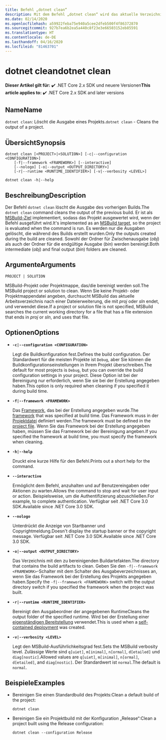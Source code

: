 ```yaml
---
title: Befehl „dotnet clean“
description: Mit dem Befehl „dotnet clean“ wird das aktuelle Verzeichnis bereinigt.
ms.date: 02/14/2020
ms.openlocfilehash: a59922feba75e940a5cee2dfeb500f4f86372870
ms.sourcegitcommit: 927b7ea6b2ea5a440c8f23e3e66503152eb85591
ms.translationtype: HT
ms.contentlocale: de-DE
ms.lasthandoff: 04/16/2020
ms.locfileid: "81463701"
---
```

# <a name="dotnet-clean"></a><span data-ttu-id="aa153-103">dotnet clean</span><span class="sxs-lookup"><span data-stu-id="aa153-103">dotnet clean</span></span>

<span data-ttu-id="aa153-104">**Dieser Artikel gilt für:** ✔️ .NET Core 2.x SDK und neuere Versionen</span><span class="sxs-lookup"><span data-stu-id="aa153-104">**This article applies to:** ✔️ .NET Core 2.x SDK and later versions</span></span>

## <a name="name"></a><span data-ttu-id="aa153-105">Name</span><span class="sxs-lookup"><span data-stu-id="aa153-105">Name</span></span>

<span data-ttu-id="aa153-106">`dotnet clean`: Löscht die Ausgabe eines Projekts.</span><span class="sxs-lookup"><span data-stu-id="aa153-106">`dotnet clean` - Cleans the output of a project.</span></span>

## <a name="synopsis"></a><span data-ttu-id="aa153-107">Übersicht</span><span class="sxs-lookup"><span data-stu-id="aa153-107">Synopsis</span></span>

```dotnetcli
dotnet clean [<PROJECT>|<SOLUTION>] [-c|--configuration <CONFIGURATION>]
    [-f|--framework <FRAMEWORK>] [--interactive]
    [--nologo] [-o|--output <OUTPUT_DIRECTORY>]
    [-r|--runtime <RUNTIME_IDENTIFIER>] [-v|--verbosity <LEVEL>]

dotnet clean -h|--help
```

## <a name="description"></a><span data-ttu-id="aa153-108">Beschreibung</span><span class="sxs-lookup"><span data-stu-id="aa153-108">Description</span></span>

<span data-ttu-id="aa153-109">Der Befehl `dotnet clean` löscht die Ausgabe des vorherigen Builds.</span><span class="sxs-lookup"><span data-stu-id="aa153-109">The `dotnet clean` command cleans the output of the previous build.</span></span> <span data-ttu-id="aa153-110">Er ist als [MSBuild-Ziel](/visualstudio/msbuild/msbuild-targets) implementiert, sodass das Projekt ausgewertet wird, wenn der Befehl ausgeführt wird.</span><span class="sxs-lookup"><span data-stu-id="aa153-110">It's implemented as an [MSBuild target](/visualstudio/msbuild/msbuild-targets), so the project is evaluated when the command is run.</span></span> <span data-ttu-id="aa153-111">Es werden nur die Ausgaben gelöscht, die während des Builds erstellt wurden.</span><span class="sxs-lookup"><span data-stu-id="aa153-111">Only the outputs created during the build are cleaned.</span></span> <span data-ttu-id="aa153-112">Sowohl der Ordner für Zwischenausgabe (*obj*) als auch der Ordner für die endgültige Ausgabe (*bin*) werden bereinigt.</span><span class="sxs-lookup"><span data-stu-id="aa153-112">Both intermediate (*obj*) and final output (*bin*) folders are cleaned.</span></span>

## <a name="arguments"></a><span data-ttu-id="aa153-113">Argumente</span><span class="sxs-lookup"><span data-stu-id="aa153-113">Arguments</span></span>

`PROJECT | SOLUTION`

<span data-ttu-id="aa153-114">MSBuild-Projekt oder Projektmappe, das/die bereinigt werden soll.</span><span class="sxs-lookup"><span data-stu-id="aa153-114">The MSBuild project or solution to clean.</span></span> <span data-ttu-id="aa153-115">Wenn Sie keine Projekt- oder Projektmappendatei angeben, durchsucht MSBuild das aktuelle Arbeitsverzeichnis nach einer Dateierweiterung, die mit *proj* oder *sln* endet, und verwendet diese.</span><span class="sxs-lookup"><span data-stu-id="aa153-115">If a project or solution file is not specified, MSBuild searches the current working directory for a file that has a file extension that ends in *proj* or *sln*, and uses that file.</span></span>

## <a name="options"></a><span data-ttu-id="aa153-116">Optionen</span><span class="sxs-lookup"><span data-stu-id="aa153-116">Options</span></span>

* **`-c|--configuration <CONFIGURATION>`**

  <span data-ttu-id="aa153-117">Legt die Buildkonfiguration fest.</span><span class="sxs-lookup"><span data-stu-id="aa153-117">Defines the build configuration.</span></span> <span data-ttu-id="aa153-118">Der Standardwert für die meisten Projekte ist `Debug`, aber Sie können die Buildkonfigurationseinstellungen in Ihrem Projekt überschreiben.</span><span class="sxs-lookup"><span data-stu-id="aa153-118">The default for most projects is `Debug`, but you can override the build configuration settings in your project.</span></span> <span data-ttu-id="aa153-119">Diese Option ist bei der Bereinigung nur erforderlich, wenn Sie sie bei der Erstellung angegeben haben.</span><span class="sxs-lookup"><span data-stu-id="aa153-119">This option is only required when cleaning if you specified it during build time.</span></span>

* **`-f|--framework <FRAMEWORK>`**

  <span data-ttu-id="aa153-120">Das [Framework](../../standard/frameworks.md), das bei der Erstellung angegeben wurde.</span><span class="sxs-lookup"><span data-stu-id="aa153-120">The [framework](../../standard/frameworks.md) that was specified at build time.</span></span> <span data-ttu-id="aa153-121">Das Framework muss in der [Projektdatei](csproj.md) definiert werden.</span><span class="sxs-lookup"><span data-stu-id="aa153-121">The framework must be defined in the [project file](csproj.md).</span></span> <span data-ttu-id="aa153-122">Wenn Sie das Framework bei der Erstellung angegeben haben, müssen Sie das Framework bei der Bereinigung angeben.</span><span class="sxs-lookup"><span data-stu-id="aa153-122">If you specified the framework at build time, you must specify the framework when cleaning.</span></span>

* **`-h|--help`**

  <span data-ttu-id="aa153-123">Druckt eine kurze Hilfe für den Befehl.</span><span class="sxs-lookup"><span data-stu-id="aa153-123">Prints out a short help for the command.</span></span>

* **`--interactive`**

  <span data-ttu-id="aa153-124">Ermöglicht dem Befehl, anzuhalten und auf Benutzereingaben oder Aktionen zu warten.</span><span class="sxs-lookup"><span data-stu-id="aa153-124">Allows the command to stop and wait for user input or action.</span></span> <span data-ttu-id="aa153-125">Beispielsweise, um die Authentifizierung abzuschließen.</span><span class="sxs-lookup"><span data-stu-id="aa153-125">For example, to complete authentication.</span></span> <span data-ttu-id="aa153-126">Verfügbar seit .NET Core 3.0 SDK.</span><span class="sxs-lookup"><span data-stu-id="aa153-126">Available since .NET Core 3.0 SDK.</span></span>

* **`--nologo`**

  <span data-ttu-id="aa153-127">Unterdrückt die Anzeige von Startbanner und Copyrightmeldung.</span><span class="sxs-lookup"><span data-stu-id="aa153-127">Doesn't display the startup banner or the copyright message.</span></span> <span data-ttu-id="aa153-128">Verfügbar seit .NET Core 3.0 SDK.</span><span class="sxs-lookup"><span data-stu-id="aa153-128">Available since .NET Core 3.0 SDK.</span></span>

* **`-o|--output <OUTPUT_DIRECTORY>`**

  <span data-ttu-id="aa153-129">Das Verzeichnis mit den zu bereinigenden Buildartefakten.</span><span class="sxs-lookup"><span data-stu-id="aa153-129">The directory that contains the build artifacts to clean.</span></span> <span data-ttu-id="aa153-130">Geben Sie den `-f|--framework <FRAMEWORK>`-Schalter mit dem Schalter des Ausgabeverzeichnisses an, wenn Sie das Framework bei der Erstellung des Projekts angegeben haben.</span><span class="sxs-lookup"><span data-stu-id="aa153-130">Specify the `-f|--framework <FRAMEWORK>` switch with the output directory switch if you specified the framework when the project was built.</span></span>

* **`-r|--runtime <RUNTIME_IDENTIFIER>`**

  <span data-ttu-id="aa153-131">Bereinigt den Ausgabeordner der angegebenen Runtime</span><span class="sxs-lookup"><span data-stu-id="aa153-131">Cleans the output folder of the specified runtime.</span></span> <span data-ttu-id="aa153-132">Wird bei der Erstellung einer [eigenständigen Bereitstellung](../deploying/index.md#publish-self-contained) verwendet.</span><span class="sxs-lookup"><span data-stu-id="aa153-132">This is used when a [self-contained deployment](../deploying/index.md#publish-self-contained) was created.</span></span>

* **`-v|--verbosity <LEVEL>`**

  <span data-ttu-id="aa153-133">Legt den MSBuild-Ausführlichkeitsgrad fest.</span><span class="sxs-lookup"><span data-stu-id="aa153-133">Sets the MSBuild verbosity level.</span></span> <span data-ttu-id="aa153-134">Zulässige Werte sind `q[uiet]`, `m[inimal]`, `n[ormal]`, `d[etailed]` und `diag[nostic]`.</span><span class="sxs-lookup"><span data-stu-id="aa153-134">Allowed values are `q[uiet]`, `m[inimal]`, `n[ormal]`, `d[etailed]`, and `diag[nostic]`.</span></span> <span data-ttu-id="aa153-135">Der Standardwert ist `normal`.</span><span class="sxs-lookup"><span data-stu-id="aa153-135">The default is `normal`.</span></span>

## <a name="examples"></a><span data-ttu-id="aa153-136">Beispiele</span><span class="sxs-lookup"><span data-stu-id="aa153-136">Examples</span></span>

* <span data-ttu-id="aa153-137">Bereinigen Sie einen Standardbuild des Projekts:</span><span class="sxs-lookup"><span data-stu-id="aa153-137">Clean a default build of the project:</span></span>

  ```dotnetcli
  dotnet clean
  ```

* <span data-ttu-id="aa153-138">Bereinigen Sie ein Projektbuild mit der Konfiguration „Release“:</span><span class="sxs-lookup"><span data-stu-id="aa153-138">Clean a project built using the Release configuration:</span></span>

  ```dotnetcli
  dotnet clean --configuration Release
  ```

